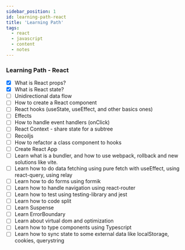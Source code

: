 ```yaml
---
sidebar_position: 1
id: learning-path-react
title: 'Learning Path'
tags:
  - react
  - javascript
  - content
  - notes
---
```


### Learning Path - React

 - [x] What is React props?
 - [x] What is React state?
 - [ ] Unidirectional data flow
 - [ ] How to create a React component
 - [ ] React hooks (useState, useEffect, and other basics ones)
 - [ ] Effects
 - [ ] How to handle event handlers (onClick)
 - [ ] React Context - share state for a subtree
 - [ ] Recoiljs
 - [ ] How to refactor a class component to hooks
 - [ ] Create React App
 - [ ] Learn what is a bundler, and how to use webpack, rollback and new solutions like vite.
 - [ ] Learn how to do data fetching using pure fetch with useEffect, using react-query, using relay
 - [ ] Learn how to do forms using formik
 - [ ] Learn how to handle navigation using react-router
 - [ ] Learn how to test using testing-library and jest
 - [ ] Learn how to code split
 - [ ] Learn Suspense
 - [ ] Learn ErrorBoundary
 - [ ] Learn about virtual dom and optimization
 - [ ] Learn how to type components using Typescript
 - [ ] Learn how to sync state to some external data like localStorage, cookies, querystring
